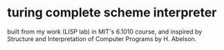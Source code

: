 # turing complete scheme interpreter

built from my work (LISP lab) in MIT's 6.1010 course, and inspired by Structure and Interpretation of Computer Programs by H. Abelson.
